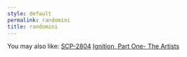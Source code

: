 ```yaml
---
style: default
permalink: randomini
title: randomini
---
```

You may also like:
[SCP-2804](http://scp-wiki.net/scp-2804)
[Ignition, Part One- The Artists](http://scp-wiki.net/ignition-part-one-the-artists)